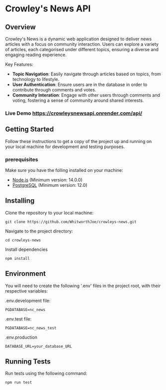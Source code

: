 # Crowley's News API

## Overview

Crowley's News is a dynamic web application designed to deliver news articles with a focus on community interaction. Users can explore a variety of articles, each categorised under different topics, ensuring a diverse and engaging reading experience.

Key Features:

* **Topic Navigation**: Easily navigate through articles based on topics, from technology to lifestyle.
* **User Authentication**: Ensure users are in the database in order to contribute through comments and votes.
* **Community Interation**: Engage with other users through comments and voting, fostering a sense of community around shared interests.

### Live Demo https://crowleysnewsapi.onrender.com/api/

## Getting Started

Follow these instructions to get a copy of the project up and running on your local machine for development and testing purposes.

### prerequisites

Make sure you have the folling installed on your machine:

* [Node.js](https://nodejs.org/en) (Minimum version: 14.0.0)
* [PostgreSQL](https://www.postgresql.org/) (Minimum version: 12.0)

## Installing

Clone the repository to your local machine:

```
git clone https://github.com/WhitworthJoe/crowleys-news.git
```
Navigate to the project directory:
```
cd crowleys-news
```
Install dependencies
```
npm install
```

## Environment

You will need to create the following '.env' files in the project root, with their respective variables:

.env.development file:
```
PGDATABASE=nc_news
```

.env.test file:
```
PGDATABASE=nc_news_test
```

.env.production
```
DATABASE_URL=your_database_URL
```

## Running Tests
Run tests using the following command:
```
npm run test
```